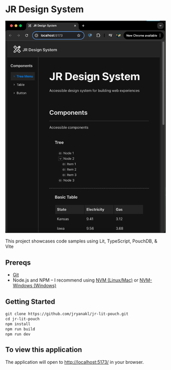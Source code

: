 # JR Design System

![JR Design System (Lit + PouchDB)](/src/assets/jr-design-systems-screen.png)

This project showcases code samples using Lit, TypeScript, PouchDB, & Vite

## Prereqs
- [Git](https://git-scm.com/book/en/v2/Getting-Started-Installing-Git)
- Node.js and NPM – I recommend using [NVM (Linux/Mac)](https://github.com/creationix/nvm) or [NVM-Windows (Windows)](https://github.com/coreybutler/nvm-windows)

## Getting Started
```
git clone https://github.com/jryanakl/jr-lit-pouch.git
cd jr-lit-pouch
npm install
npm run build
npm run dev
```

## To view this application
The application will open to [http://localhost:5173/](http://localhost:5173/) in your browser.
